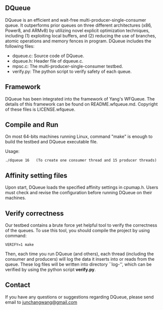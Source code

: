 ## DQueue

DQueue is an efficient and wait-free multi-producer-single-consumer queue.
It outperforms prior queues on three different architectures (x86, Power8, 
and ARMv8) by utilizing novel explicit optimization techniques, 
including (1) exploiting local buffers, and (2) reducing the use of branches, 
atomic operations and memory fences in program. 
DQueue includes the following files:

- dqueue.c: Source code of DQueue.
- dqueue.h: Header file of dqueue.c.
- mpsc.c: The multi-producer-single-consumer testbed.
- verify.py: The python script to verify safety of each queue.

## Framework

DQueue has been integrated into the framework of Yang's WFQueue. 
The details of this framework can be found on README.wfqueue.md.
Copyright of these files is LICENSE.wfqueue. 

## Compile and Run

On most 64-bits machines running Linux, 
command "make" is enough to build the testbed and DQueue executable file.

Usage:
```
./dqueue 16   (To create one consumer thread and 15 producer threads)
```

## Affinity setting files

Upon start, DQueue loads the specified affinity settings in cpumap.h. 
Users must check and revise the configuration before running DQueue on their machines.

## Verify correctness

Our testbed contains a brute force yet helpful tool to verify the correctness of the queues. 
To use this tool, you should compile the project by using command:
```
VERIFY=1 make
```
Then, each time you run DQueue (and others), each thread (including the consumer and producers) will log the data it inserts into or reads from the queue. These log files will be written into directory ``log-<timestamp>'', which can be verified by using the python script **verify.py**.


## Contact

If you have any questions or suggestions regarding DQueue, please send email to junchangwang@gmail.com


